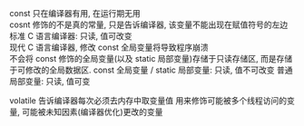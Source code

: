 const 只在编译器有用, 在运行期无用  
cosnt 修饰的不是真的常量, 只是告诉编译器, 该变量不能出现在赋值符号的左边  
标准 C 语言编译器: 只读, 值可改变  
现代 C 语言编译器, 修改 const 全局变量将导致程序崩溃  
不会将 const 修饰的全局变量(以及 static 局部变量)存储于只读存储区, 而是存储于可修改的全局数据区.
const 全局变量 / static 局部变量: 只读, 值不可改变
普通局部变量: 只读, 值可变

volatile 告诉编译器每次必须去内存中取变量值
用来修饰可能被多个线程访问的变量, 可能被未知因素(编译器优化)更改的变量
